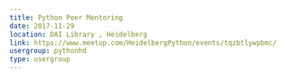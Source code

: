 ```yaml
---
title: Python Peer Mentoring
date: 2017-11-29
location: DAI Library , Heidelberg
link: https://www.meetup.com/HeidelbergPython/events/tqzbtlywpbmc/
usergroup: pythonhd
type: usergroup
---
```

